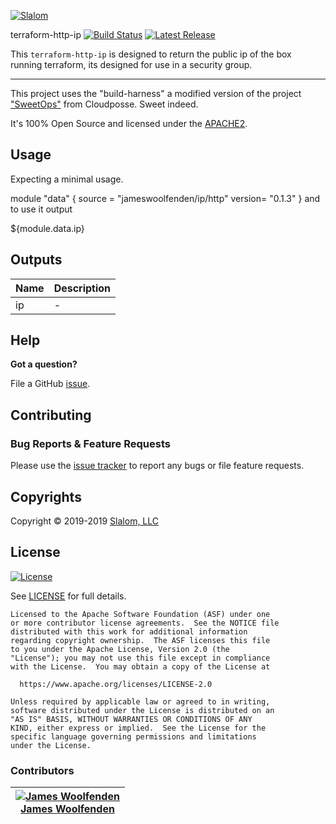 <!-- This file was automatically generated by the `build-harness`. Make all changes to `README.yaml` and run `make readme` to rebuild this file. -->

[![Slalom][logo]](https://slalom.com)

terraform-http-ip [![Build Status](https://travis-ci.com/JamesWoolfenden/terraform-http-ip.svg?branch=master)](https://travis-ci.com/JamesWoolfenden/terraform-http-ip) [![Latest Release](https://img.shields.io/github/release/JamesWoolfenden/terraform-http-ip.svg)](https://github.com/JamesWoolfenden/terraform-http-ip/releases/latest)

This `terraform-http-ip` is designed to return the public ip of the box running terraform, its designed for use in a security group.

---

This project uses the "build-harness" a modified version of the project ["SweetOps"](https://cpco.io/sweetops) from Cloudposse. Sweet indeed.

It's 100% Open Source and licensed under the [APACHE2](LICENSE).

## Usage

Expecting a minimal usage.

module "data" {
   source = "jameswoolfenden/ip/http"
   version= "0.1.3"
}
and to use it output

${module.data.ip}

## Outputs

| Name | Description |
|------|-------------|
| ip | - |

## Help

**Got a question?**

File a GitHub [issue](https://github.com/JamesWoolfenden/terraform-http-ip/issues).

## Contributing

### Bug Reports & Feature Requests

Please use the [issue tracker](https://github.com/JamesWoolfenden/terraform-http-ip/issues) to report any bugs or file feature requests.

## Copyrights

Copyright © 2019-2019 [Slalom, LLC](https://slalom.com)

## License

[![License](https://img.shields.io/badge/License-Apache%202.0-blue.svg)](https://opensource.org/licenses/Apache-2.0)

See [LICENSE](LICENSE) for full details.

    Licensed to the Apache Software Foundation (ASF) under one
    or more contributor license agreements.  See the NOTICE file
    distributed with this work for additional information
    regarding copyright ownership.  The ASF licenses this file
    to you under the Apache License, Version 2.0 (the
    "License"); you may not use this file except in compliance
    with the License.  You may obtain a copy of the License at

      https://www.apache.org/licenses/LICENSE-2.0

    Unless required by applicable law or agreed to in writing,
    software distributed under the License is distributed on an
    "AS IS" BASIS, WITHOUT WARRANTIES OR CONDITIONS OF ANY
    KIND, either express or implied.  See the License for the
    specific language governing permissions and limitations
    under the License.

### Contributors

|  [![James Woolfenden][jameswoolfenden_avatar]][jameswoolfenden_homepage]<br/>[James Woolfenden][jameswoolfenden_homepage] |
|---|

  [jameswoolfenden_homepage]: https://github.com/jameswoolfenden
  [jameswoolfenden_avatar]: https://github.com/jameswoolfenden.png?size=150

[logo]: https://gist.githubusercontent.com/JamesWoolfenden/5c457434351e9fe732ca22b78fdd7d5e/raw/15933294ae2b00f5dba6557d2be88f4b4da21201/slalom-logo.png
[website]: https://slalom.com
[github]: https://github.com/jameswoolfenden
[linkedin]: https://www.linkedin.com/company/slalom-consulting/
[twitter]: https://twitter.com/Slalom

[share_twitter]: https://twitter.com/intent/tweet/?text=terraform-http-ip&url=https://github.com/JamesWoolfenden/terraform-http-ip
[share_linkedin]: https://www.linkedin.com/shareArticle?mini=true&title=terraform-http-ip&url=https://github.com/JamesWoolfenden/terraform-http-ip
[share_reddit]: https://reddit.com/submit/?url=https://github.com/JamesWoolfenden/terraform-http-ip
[share_facebook]: https://facebook.com/sharer/sharer.php?u=https://github.com/JamesWoolfenden/terraform-http-ip
[share_googleplus]: https://plus.google.com/share?url=https://github.com/JamesWoolfenden/terraform-http-ip
[share_email]: mailto:?subject=terraform-http-ip&body=https://github.com/JamesWoolfenden/terraform-http-ip
